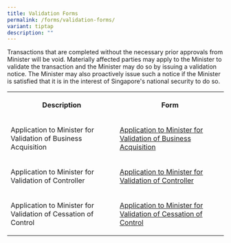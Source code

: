 ```yaml
---
title: Validation Forms
permalink: /forms/validation-forms/
variant: tiptap
description: ""
---
```

<p>Transactions that are completed without the necessary prior approvals
from Minister will be void. Materially affected parties may apply to the
Minister to validate the transaction and the Minister may do so by issuing
a validation notice. The Minister may also proactively issue such a notice
if the Minister is satisfied that it is in the interest of Singapore's
national security to do so.</p>
<table style="minWidth: 50px">
<colgroup>
<col>
<col>
</colgroup>
<tbody>
<tr>
<th rowspan="1" colspan="1">
<p>Description</p>
</th>
<th rowspan="1" colspan="1">
<p>Form</p>
</th>
</tr>
<tr>
<td rowspan="1" colspan="1">
<p>Application to Minister for Validation of Business Acquisition</p>
</td>
<td rowspan="1" colspan="1">
<p><a href="/files/Application_for_Validation_of_Business_Acquisition.pdf" rel="noopener noreferrer nofollow" target="_blank">Application to Minister for Validation of Business Acquisition</a>
</p>
</td>
</tr>
<tr>
<td rowspan="1" colspan="1">
<p>Application to Minister for Validation of Controller</p>
</td>
<td rowspan="1" colspan="1">
<p><a href="/files/Application_for_Validation_of_Controller.pdf" rel="noopener noreferrer nofollow" target="_blank">Application to Minister for Validation of Controller</a>
</p>
</td>
</tr>
<tr>
<td rowspan="1" colspan="1">
<p>Application to Minister for Validation of Cessation of Control</p>
</td>
<td rowspan="1" colspan="1">
<p><a href="/files/Application_for_Validation_of_Cessation_of_Control.pdf" rel="noopener noreferrer nofollow" target="_blank">Application to Minister for Validation of Cessation of Control</a>
</p>
</td>
</tr>
</tbody>
</table>
<p>
<br>
</p>
<p></p>